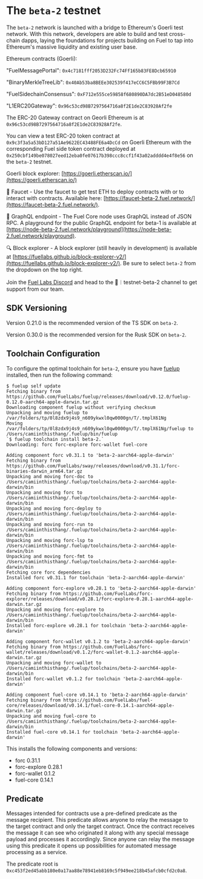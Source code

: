 # The `beta-2` testnet

The `beta-2` network is launched with a bridge to Ethereum's Goerli test network. With this network, developers are able to build and test cross-chain dapps, laying the foundations for projects building on Fuel to tap into Ethereum's massive liquidity and existing user base.

Ethereum contracts (Goerli):

"FuelMessagePortal": `0x4c7181fff2053D232Fc74Ff165b83FE8Dcb65910`

"BinaryMerkleTreeLib": `0x40Ab53ba8BEEe302539f417eCC6C5FBb99F3B7Cd`

"FuelSidechainConsensus": `0xF712e555ce59858f680890DA7dc2B51eD048580d`

"L1ERC20Gateway": `0x96c53cd98B7297564716a8f2E1de2C83928Af2fe`

The ERC-20 Gateway contract on Georli Ethereum is at `0x96c53cd98B7297564716a8f2E1de2C83928Af2fe`.

You can view a test ERC-20 token contract at `0x9c3f3a5a53bD127a51Ae9622EC43488FE6a4DcCd` on Goerli Ethereum with the corresponding Fuel side token contract deployed at `0x250cbf149be078027eed12eba0fe07617b398ccc8ccf1f43a02adddd4e4f8e56` on the `beta-2` testnet.

Goerli block explorer: [https://goerli.etherscan.io/](https://goerli.etherscan.io/)

🚰 Faucet - Use the faucet to get test ETH to deploy contracts with or to interact with contracts. Available here: [https://faucet-beta-2.fuel.network/](https://faucet-beta-2.fuel.network/).

📃 GraphQL endpoint - The Fuel Core node uses GraphQL instead of JSON RPC. A playground for the public GraphQL endpoint for beta-1 is available at [https://node-beta-2.fuel.network/playground](https://node-beta-2.fuel.network/playground).

🔍 Block explorer - A block explorer (still heavily in development) is available at [https://fuellabs.github.io/block-explorer-v2/](https://fuellabs.github.io/block-explorer-v2/). Be sure to select `beta-2` from the dropdown on the top right.

Join the [Fuel Labs Discord](https://discord.com/invite/fuelnetwork) and head to the 🧪︱testnet-beta-2 channel to get support from our team.

## SDK Versioning

Version 0.21.0 is the recommended version of the TS SDK on `beta-2`.  

Version 0.30.0 is the recommended version for the Rusk SDK on `beta-2`.

## Toolchain Configuration

To configure the optimal toolchain for `beta-2`, ensure you have [fuelup](https://fuellabs.github.io/fuelup/v0.12.0/) installed, then run the following command:

```console
$ fuelup self update
Fetching binary from https://github.com/FuelLabs/fuelup/releases/download/v0.12.0/fuelup-0.12.0-aarch64-apple-darwin.tar.gz
Downloading component fuelup without verifying checksum
Unpacking and moving fuelup to /var/folders/tp/0l8zdx9j4s9_n609ykwxl0qw0000gn/T/.tmplX61Ng
Moving /var/folders/tp/0l8zdx9j4s9_n609ykwxl0qw0000gn/T/.tmplX61Ng/fuelup to /Users/camiinthisthang/.fuelup/bin/fuelup
`$ fuelup toolchain install beta-2.`
Downloading: forc forc-explore forc-wallet fuel-core

Adding component forc v0.31.1 to 'beta-2-aarch64-apple-darwin'
Fetching binary from https://github.com/FuelLabs/sway/releases/download/v0.31.1/forc-binaries-darwin_arm64.tar.gz
Unpacking and moving forc-doc to /Users/camiinthisthang/.fuelup/toolchains/beta-2-aarch64-apple-darwin/bin
Unpacking and moving forc to /Users/camiinthisthang/.fuelup/toolchains/beta-2-aarch64-apple-darwin/bin
Unpacking and moving forc-deploy to /Users/camiinthisthang/.fuelup/toolchains/beta-2-aarch64-apple-darwin/bin
Unpacking and moving forc-run to /Users/camiinthisthang/.fuelup/toolchains/beta-2-aarch64-apple-darwin/bin
Unpacking and moving forc-lsp to /Users/camiinthisthang/.fuelup/toolchains/beta-2-aarch64-apple-darwin/bin
Unpacking and moving forc-fmt to /Users/camiinthisthang/.fuelup/toolchains/beta-2-aarch64-apple-darwin/bin
Fetching core forc dependencies
Installed forc v0.31.1 for toolchain 'beta-2-aarch64-apple-darwin'

Adding component forc-explore v0.28.1 to 'beta-2-aarch64-apple-darwin'
Fetching binary from https://github.com/FuelLabs/forc-explorer/releases/download/v0.28.1/forc-explore-0.28.1-aarch64-apple-darwin.tar.gz
Unpacking and moving forc-explore to /Users/camiinthisthang/.fuelup/toolchains/beta-2-aarch64-apple-darwin/bin
Installed forc-explore v0.28.1 for toolchain 'beta-2-aarch64-apple-darwin'

Adding component forc-wallet v0.1.2 to 'beta-2-aarch64-apple-darwin'
Fetching binary from https://github.com/FuelLabs/forc-wallet/releases/download/v0.1.2/forc-wallet-0.1.2-aarch64-apple-darwin.tar.gz
Unpacking and moving forc-wallet to /Users/camiinthisthang/.fuelup/toolchains/beta-2-aarch64-apple-darwin/bin
Installed forc-wallet v0.1.2 for toolchain 'beta-2-aarch64-apple-darwin'

Adding component fuel-core v0.14.1 to 'beta-2-aarch64-apple-darwin'
Fetching binary from https://github.com/FuelLabs/fuel-core/releases/download/v0.14.1/fuel-core-0.14.1-aarch64-apple-darwin.tar.gz
Unpacking and moving fuel-core to /Users/camiinthisthang/.fuelup/toolchains/beta-2-aarch64-apple-darwin/bin
Installed fuel-core v0.14.1 for toolchain 'beta-2-aarch64-apple-darwin'
```

This installs the following components and versions:

- forc 0.31.1
- forc-explore 0.28.1
- forc-wallet 0.1.2
- fuel-core 0.14.1

## Predicate

Messages intended for contracts use a pre-defined predicate as the message recipient. This predicate allows anyone to relay the message to the target contract and only the target contract. Once the contract receives the message it can see who originated it along with any special message payload and processes it accordingly. Since anyone can relay the message using this predicate it opens up possibilities for automated message processing as a service.

The predicate root is `0xc453f2ed45abb180e0a17aa88e78941eb8169c5f949ee218b45afcb0cfd2c0a8`.